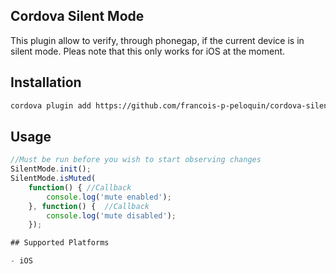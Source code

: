 ## Cordova Silent Mode

This plugin allow to verify, through phonegap, if the current device is in silent mode. Pleas note that this only works for iOS at the moment.

## Installation

```bash
cordova plugin add https://github.com/francois-p-peloquin/cordova-silent-mode
```

## Usage

```js
//Must be run before you wish to start observing changes
SilentMode.init();
SilentMode.isMuted(
	function() { //Callback
		console.log('mute enabled'); 
	}, function() {  //Callback
		console.log('mute disabled'); 
	});

## Supported Platforms

- iOS